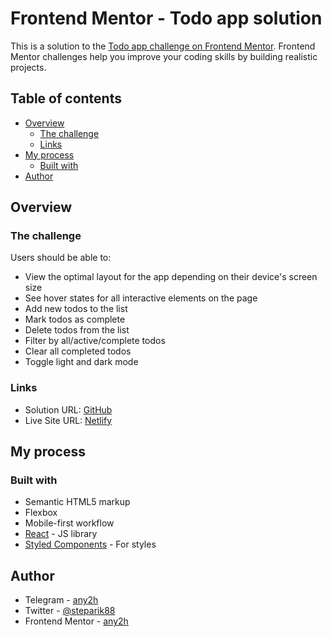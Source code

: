 # Frontend Mentor - Todo app solution

This is a solution to the [Todo app challenge on Frontend Mentor](https://www.frontendmentor.io/challenges/todo-app-Su1_KokOW). Frontend Mentor challenges help you improve your coding skills by building realistic projects. 

## Table of contents

- [Overview](#overview)
  - [The challenge](#the-challenge)
  - [Links](#links)
- [My process](#my-process)
  - [Built with](#built-with)
- [Author](#author)

## Overview

### The challenge

Users should be able to:

- View the optimal layout for the app depending on their device's screen size
- See hover states for all interactive elements on the page
- Add new todos to the list
- Mark todos as complete
- Delete todos from the list
- Filter by all/active/complete todos
- Clear all completed todos
- Toggle light and dark mode
<!-- - **Bonus**: Drag and drop to reorder items on the list -->

### Links

- Solution URL: [GitHub](https://github.com/any2h/todo-app)
- Live Site URL: [Netlify](https://any2h-todo.netlify.app)

## My process

### Built with

- Semantic HTML5 markup
- Flexbox
- Mobile-first workflow
- [React](https://reactjs.org/) - JS library
- [Styled Components](https://styled-components.com/) - For styles
## Author

<!-- - Website - [Add your name here](https://www.your-site.com) -->
- Telegram - [any2h](https://t.me/any2h)
- Twitter - [@steparik88](https://twitter.com/steparik88)
- Frontend Mentor - [any2h](https://www.frontendmentor.io/profile/any2h)
